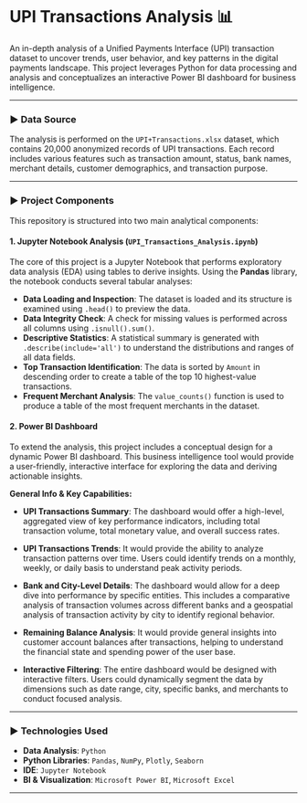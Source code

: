 # UPI Transactions Analysis 📊

An in-depth analysis of a Unified Payments Interface (UPI) transaction dataset to uncover trends, user behavior, and key patterns in the digital payments landscape. This project leverages Python for data processing and analysis and conceptualizes an interactive Power BI dashboard for business intelligence.

---

### ► Data Source

The analysis is performed on the `UPI+Transactions.xlsx` dataset, which contains 20,000 anonymized records of UPI transactions. Each record includes various features such as transaction amount, status, bank names, merchant details, customer demographics, and transaction purpose.

---

### ► Project Components

This repository is structured into two main analytical components:

#### 1. Jupyter Notebook Analysis (`UPI_Transactions_Analysis.ipynb`)

The core of this project is a Jupyter Notebook that performs exploratory data analysis (EDA) using tables to derive insights. Using the **Pandas** library, the notebook conducts several tabular analyses:

-   **Data Loading and Inspection**: The dataset is loaded and its structure is examined using `.head()` to preview the data.
-   **Data Integrity Check**: A check for missing values is performed across all columns using `.isnull().sum()`.
-   **Descriptive Statistics**: A statistical summary is generated with `.describe(include='all')` to understand the distributions and ranges of all data fields.
-   **Top Transaction Identification**: The data is sorted by `Amount` in descending order to create a table of the top 10 highest-value transactions.
-   **Frequent Merchant Analysis**: The `value_counts()` function is used to produce a table of the most frequent merchants in the dataset.

#### 2. Power BI Dashboard

To extend the analysis, this project includes a conceptual design for a dynamic Power BI dashboard. This business intelligence tool would provide a user-friendly, interactive interface for exploring the data and deriving actionable insights.

**General Info & Key Capabilities:**

-   **UPI Transactions Summary**: The dashboard would offer a high-level, aggregated view of key performance indicators, including total transaction volume, total monetary value, and overall success rates.

-   **UPI Transactions Trends**: It would provide the ability to analyze transaction patterns over time. Users could identify trends on a monthly, weekly, or daily basis to understand peak activity periods.

-   **Bank and City-Level Details**: The dashboard would allow for a deep dive into performance by specific entities. This includes a comparative analysis of transaction volumes across different banks and a geospatial analysis of transaction activity by city to identify regional behavior.

-   **Remaining Balance Analysis**: It would provide general insights into customer account balances after transactions, helping to understand the financial state and spending power of the user base.

-   **Interactive Filtering**: The entire dashboard would be designed with interactive filters. Users could dynamically segment the data by dimensions such as date range, city, specific banks, and merchants to conduct focused analysis.

---

### ► Technologies Used

-   **Data Analysis**: `Python`
-   **Python Libraries**: `Pandas`, `NumPy`, `Plotly`, `Seaborn`
-   **IDE**: `Jupyter Notebook`
-   **BI & Visualization**: `Microsoft Power BI`, `Microsoft Excel`

---
